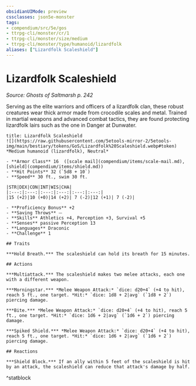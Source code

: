 ```yaml
---
obsidianUIMode: preview
cssclasses: json5e-monster
tags:
- compendium/src/5e/gos
- ttrpg-cli/monster/cr/1
- ttrpg-cli/monster/size/medium
- ttrpg-cli/monster/type/humanoid/lizardfolk
aliases: ["Lizardfolk Scaleshield"]
---
```

# Lizardfolk Scaleshield
*Source: Ghosts of Saltmarsh p. 242*  

Serving as the elite warriors and officers of a lizardfolk clan, these robust creatures wear thick armor made from crocodile scales and metal. Trained in martial weapons and advanced combat tactics, they are found protecting lizardfolk lairs such as the one in Danger at Dunwater.

```ad-statblock
title: Lizardfolk Scaleshield
![](https://raw.githubusercontent.com/5etools-mirror-2/5etools-img/main/bestiary/tokens/GoS/Lizardfolk%20Scaleshield.webp#token)
*Medium humanoid (lizardfolk), Neutral*

- **Armor Class** 16  ([scale mail](compendium/items/scale-mail.md), [shield](compendium/items/shield.md))
- **Hit Points** 32 (`5d8 + 10`)
- **Speed** 30 ft., swim 30 ft.

|STR|DEX|CON|INT|WIS|CHA|
|:---:|:---:|:---:|:---:|:---:|:---:|
|15 (+2)|10 (+0)|14 (+2)| 7 (-2)|12 (+1)| 7 (-2)|

- **Proficiency Bonus** +2
- **Saving Throws** ⏤
- **Skills** Athletics +4, Perception +3, Survival +5
- **Senses** passive Perception 13
- **Languages** Draconic
- **Challenge** 1

## Traits

***Hold Breath.*** The scaleshield can hold its breath for 15 minutes.

## Actions

***Multiattack.*** The scaleshield makes two melee attacks, each one with a different weapon.

***Morningstar.*** *Melee Weapon Attack:* `dice: d20+4` (+4 to hit), reach 5 ft., one target. *Hit:* `dice: 1d8 + 2|avg` (`1d8 + 2`) piercing damage.

***Bite.*** *Melee Weapon Attack:* `dice: d20+4` (+4 to hit), reach 5 ft., one target. *Hit:* `dice: 1d6 + 2|avg` (`1d6 + 2`) piercing damage.

***Spiked Shield.*** *Melee Weapon Attack:* `dice: d20+4` (+4 to hit), reach 5 ft., one target. *Hit:* `dice: 1d6 + 2|avg` (`1d6 + 2`) piercing damage.

## Reactions

***Shield Block.*** If an ally within 5 feet of the scaleshield is hit by an attack, the scaleshield can reduce that attack's damage by half.
```
^statblock